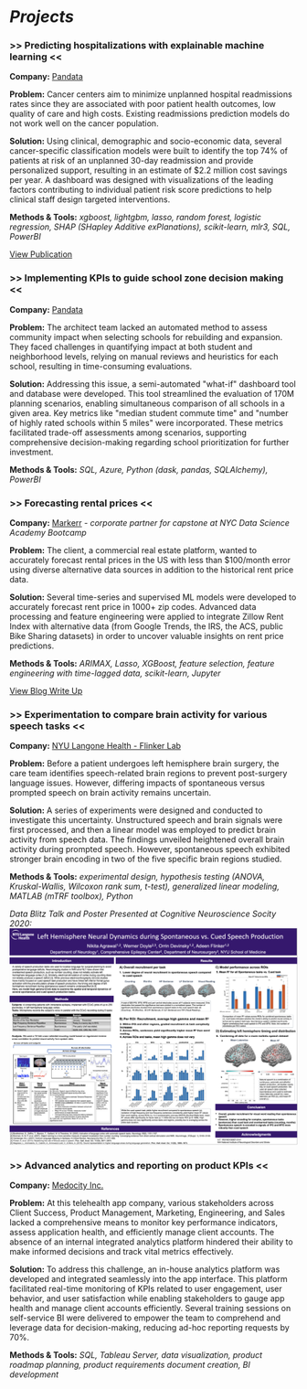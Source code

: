 # *Projects* 

### >> Predicting hospitalizations with explainable machine learning <<   

**Company:** [Pandata](https://pandata.co/) 

**Problem:** Cancer centers aim to minimize unplanned hospital readmissions rates since they are associated with poor patient health outcomes, low quality of care and high costs. Existing readmissions prediction models do not work well on the cancer population. 

**Solution:** Using clinical, demographic and socio-economic data, several cancer-specific classification models were built to identify the top 74% of patients at risk of an unplanned 30-day readmission and provide personalized support, resulting in an estimate of $2.2 million cost savings per year. A dashboard was designed with visualizations of the leading factors contributing to individual patient risk score predictions to help clinical staff design targeted interventions. 

**Methods & Tools:** *xgboost, lightgbm, lasso, random forest, logistic regression, SHAP (SHapley Additive exPlanations), scikit-learn, mlr3, SQL, PowerBI*

[View Publication](https://ascopubs.org/doi/full/10.1200/CCI.22.00143?role=tab)

### >> Implementing KPIs to guide school zone decision making <<

**Company:** [Pandata](https://pandata.co/)

**Problem:** The architect team lacked an automated method to assess community impact when selecting schools for rebuilding and expansion. They faced challenges in quantifying impact at both student and neighborhood levels, relying on manual reviews and heuristics for each school, resulting in time-consuming evaluations. 

**Solution:** Addressing this issue, a semi-automated "what-if" dashboard tool and database were developed. This tool streamlined the evaluation of 170M planning scenarios, enabling simultaneous comparison of all schools in a given area. Key metrics like "median student commute time" and "number of highly rated schools within 5 miles" were incorporated. These metrics facilitated trade-off assessments among scenarios, supporting comprehensive decision-making regarding school prioritization for further investment.
 
**Methods & Tools:** *SQL, Azure, Python (dask, pandas, SQLAlchemy), PowerBI* 

### >> Forecasting rental prices <<

**Company:** [Markerr](https://markerr.com/) *-  corporate partner for capstone at NYC Data Science Academy Bootcamp*  

**Problem:** The client, a commercial real estate platform, wanted to accurately forecast rental prices in the US with less than $100/month error using diverse alternative data sources in addition to the historical rent price data. 

**Solution:** Several time-series and supervised ML models were developed to accurately forecast rent price in 1000+ zip codes. Advanced data processing and feature engineering were applied to integrate Zillow Rent Index with alternative data (from Google Trends, the IRS, the ACS, public Bike Sharing datasets) in order to uncover valuable insights on rent price predictions.

**Methods & Tools:** *ARIMAX, Lasso, XGBoost, feature selection, feature engineering with time-lagged data, scikit-learn, Jupyter*   

[View Blog Write Up](https://nycdatascience.com/blog/student-works/data-driven-supervised-models-forecasting-u-s-rent-prices/) 

### >> Experimentation to compare brain activity for various speech tasks << 
  
**Company:** [NYU Langone Health - Flinker Lab](https://flinkerlab.org/)

**Problem:** Before a patient undergoes left hemisphere brain surgery, the care team identifies speech-related brain regions to prevent post-surgery language issues. However, differing impacts of spontaneous versus prompted speech on brain activity remains uncertain. 

**Solution:** A series of experiments were designed and conducted to investigate this uncertainty. Unstructured speech and brain signals were first processed, and then a linear model was employed to predict brain activity from speech data. The findings unveiled heightened overall brain activity during prompted speech. However, spontaneous speech exhibited stronger brain encoding in two of the five specific brain regions studied.

**Methods & Tools:** *experimental design, hypothesis testing (ANOVA, Kruskal-Wallis, Wilcoxon rank sum, t-test), generalized linear modeling, MATLAB (mTRF toolbox), Python* 

_Data Blitz Talk and Poster Presented at Cognitive Neuroscience Socity 2020:_        
![](/assets/images/Agrawal_CNS_poster.png)

### >> Advanced analytics and reporting on product KPIs <<    
  
**Company:** [Medocity Inc.](https://www.medocity.com/platform/)

**Problem:** At this telehealth app company, various stakeholders across Client Success, Product Management, Marketing, Engineering, and Sales lacked a comprehensive means to monitor key performance indicators, assess application health, and efficiently manage client accounts. The absence of an internal integrated analytics platform hindered their ability to make informed decisions and track vital metrics effectively.

**Solution:** To address this challenge, an in-house analytics platform was developed and integrated seamlessly into the app interface. This platform facilitated real-time monitoring of KPIs related to user engagement, user behavior, and user satisfaction while enabling stakeholders to gauge app health and manage client accounts efficiently. Several training sessions on self-service BI were delivered to empower the team to comprehend and leverage data for decision-making, reducing ad-hoc reporting requests by 70%. 

**Methods & Tools:** *SQL, Tableau Server, data visualization, product roadmap planning, product requirements document creation, BI development*  
